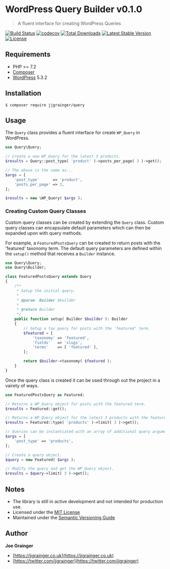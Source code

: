 # WordPress Query Builder v0.1.0

> A fluent interface for creating WordPress Queries

[![Build Status](https://travis-ci.org/jjgrainger/query.svg?branch=master)](https://travis-ci.org/jjgrainger/query) [![codecov](https://codecov.io/gh/jjgrainger/Query/branch/master/graph/badge.svg)](https://codecov.io/gh/jjgrainger/Query) [![Total Downloads](https://poser.pugx.org/jjgrainger/query/downloads)](https://packagist.org/packages/jjgrainger/query) [![Latest Stable Version](https://poser.pugx.org/jjgrainger/query/v/stable)](https://packagist.org/packages/jjgrainger/query) [![License](https://poser.pugx.org/jjgrainger/query/license)](https://packagist.org/packages/jjgrainger/query)

## Requirements

* PHP >= 7.2
* [Composer](https://getcomposer.org/)
* [WordPress](https://wordpress.org) 5.3.2

## Installation

```
$ composer require jjgrainger/query
```

## Usage

The `Query` class provides a fluent interface for create `WP_Query` in WordPress.

```php
use Query\Query;

// Create a new WP_Query for the latest 3 products.
$results = Query::post_type( 'product' )->posts_per_page( 3 )->get();

// The above is the same as...
$args = [
    'post_type'      => 'product',
    'posts_per_page' => 3,
];

$results = new \WP_Query( $args );
```

### Creating Custom Query Classes

Custom query classes can be created by extending the `Query` class. Custom query classes can encapsulate default parameters which can then be expanded upon with query methods.

For example, a `FeaturedPostsQuery` can be created to return posts with the 'featured' taxonomy term. The default query parameters are defined within the `setup()` method that receives a `Builder` instance.

```php
use Query\Query;
use Query\Builder;

class FeaturedPostsQuery extends Query
{
    /**
     * Setup the initial query.
     *
     * @param  Builder $builder
     *
     * @return Builder
     */
    public function setup( Builder $builder ): Builder
    {
        // Setup a tax_query for posts with the 'featured' term.
        $featured = [
            'taxonomy' => 'featured',
            'fields'   => 'slugs',
            'terms'    => [ 'featured' ],
        ];

        return $builder->taxonomy( $featured );
    }
}
```
Once the query class is created it can be used through out the project in a vairety of ways.

```php
use FeaturedPostsQuery as Featured;

// Returns a WP_Query object for posts with the featured term.
$results = Featured::get();

// Returns a WP_Query object for the latest 3 products with the featured term.
$results = Featured::type( 'products' )->limit( 3 )->get();

// Queries can be instantiated with an array of additional query arguments.
$args = [
    'post_type' => 'products',
];

// Create a query object.
$query = new Featured( $args );

// Modify the query and get the WP_Query object.
$results = $query->limit( 3 )->get();
```

## Notes

* The library is still in active development and not intended for production use.
* Licensed under the [MIT License](https://github.com/jjgrainger/wp-posttypes/blob/master/LICENSE)
* Maintained under the [Semantic Versioning Guide](https://semver.org)

## Author

**Joe Grainger**

* [https://jjgrainger.co.uk](https://jjgrainger.co.uk)
* [https://twitter.com/jjgrainger](https://twitter.com/jjgrainger)
